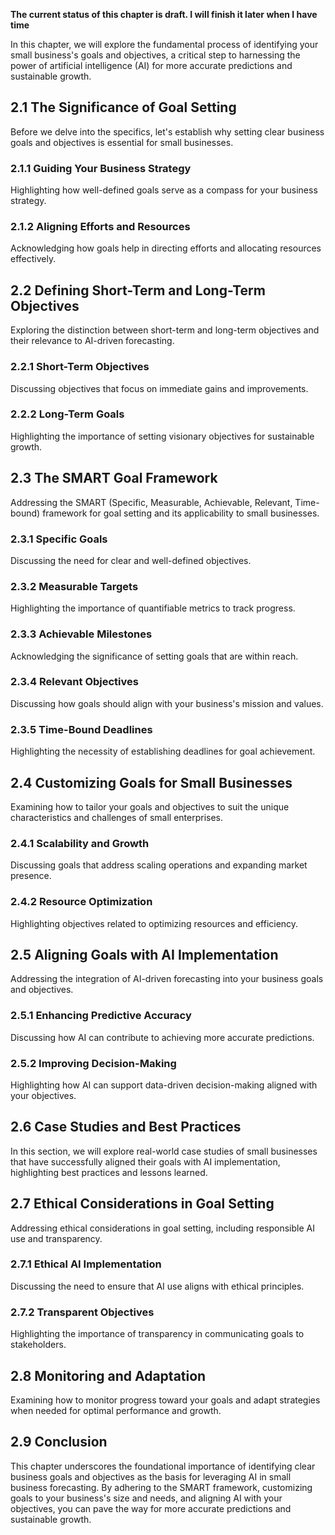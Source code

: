 **The current status of this chapter is draft. I will finish it later when I have time**

In this chapter, we will explore the fundamental process of identifying your small business's goals and objectives, a critical step to harnessing the power of artificial intelligence (AI) for more accurate predictions and sustainable growth.

2.1 The Significance of Goal Setting
------------------------------------

Before we delve into the specifics, let's establish why setting clear business goals and objectives is essential for small businesses.

### 2.1.1 Guiding Your Business Strategy

Highlighting how well-defined goals serve as a compass for your business strategy.

### 2.1.2 Aligning Efforts and Resources

Acknowledging how goals help in directing efforts and allocating resources effectively.

2.2 Defining Short-Term and Long-Term Objectives
------------------------------------------------

Exploring the distinction between short-term and long-term objectives and their relevance to AI-driven forecasting.

### 2.2.1 Short-Term Objectives

Discussing objectives that focus on immediate gains and improvements.

### 2.2.2 Long-Term Goals

Highlighting the importance of setting visionary objectives for sustainable growth.

2.3 The SMART Goal Framework
----------------------------

Addressing the SMART (Specific, Measurable, Achievable, Relevant, Time-bound) framework for goal setting and its applicability to small businesses.

### 2.3.1 Specific Goals

Discussing the need for clear and well-defined objectives.

### 2.3.2 Measurable Targets

Highlighting the importance of quantifiable metrics to track progress.

### 2.3.3 Achievable Milestones

Acknowledging the significance of setting goals that are within reach.

### 2.3.4 Relevant Objectives

Discussing how goals should align with your business's mission and values.

### 2.3.5 Time-Bound Deadlines

Highlighting the necessity of establishing deadlines for goal achievement.

2.4 Customizing Goals for Small Businesses
------------------------------------------

Examining how to tailor your goals and objectives to suit the unique characteristics and challenges of small enterprises.

### 2.4.1 Scalability and Growth

Discussing goals that address scaling operations and expanding market presence.

### 2.4.2 Resource Optimization

Highlighting objectives related to optimizing resources and efficiency.

2.5 Aligning Goals with AI Implementation
-----------------------------------------

Addressing the integration of AI-driven forecasting into your business goals and objectives.

### 2.5.1 Enhancing Predictive Accuracy

Discussing how AI can contribute to achieving more accurate predictions.

### 2.5.2 Improving Decision-Making

Highlighting how AI can support data-driven decision-making aligned with your objectives.

2.6 Case Studies and Best Practices
-----------------------------------

In this section, we will explore real-world case studies of small businesses that have successfully aligned their goals with AI implementation, highlighting best practices and lessons learned.

2.7 Ethical Considerations in Goal Setting
------------------------------------------

Addressing ethical considerations in goal setting, including responsible AI use and transparency.

### 2.7.1 Ethical AI Implementation

Discussing the need to ensure that AI use aligns with ethical principles.

### 2.7.2 Transparent Objectives

Highlighting the importance of transparency in communicating goals to stakeholders.

2.8 Monitoring and Adaptation
-----------------------------

Examining how to monitor progress toward your goals and adapt strategies when needed for optimal performance and growth.

2.9 Conclusion
--------------

This chapter underscores the foundational importance of identifying clear business goals and objectives as the basis for leveraging AI in small business forecasting. By adhering to the SMART framework, customizing goals to your business's size and needs, and aligning AI with your objectives, you can pave the way for more accurate predictions and sustainable growth.
